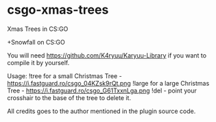 # csgo-xmas-trees
Xmas Trees in CS:GO

+Snowfall on CS:GO

You will need https://github.com/K4ryuu/Karyuu-Library if you want to compile it by yourself.

Usage:
!tree for a small Christmas Tree - https://i.fastguard.ro/csgo_04KZsk9rQt.png
!large for a large Christmas Tree - https://i.fastguard.ro/csgo_G61TxxnLga.png
!del - point your crosshair to the base of the tree to delete it.

All credits goes to the author mentioned in the plugin source code.
